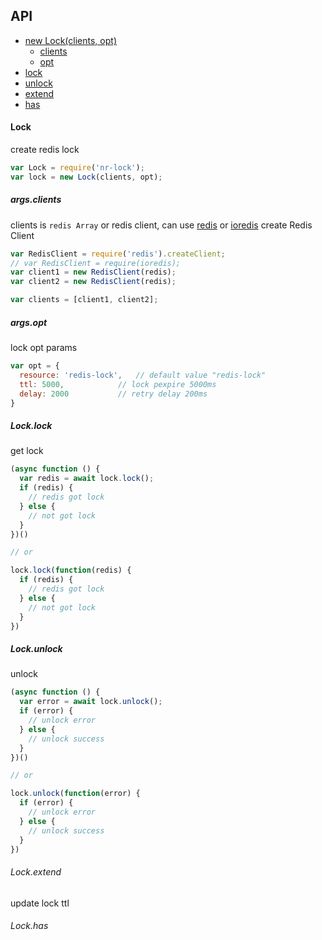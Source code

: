 ## API

- [new Lock(clients, opt)](#lock)
  - [clients](#argsclients)
  - [opt](#argsopt)
- [lock](#Lock.lock)
- [unlock](#Lock.unlock)
- [extend](#Lock.extend)
- [has](#Lock.has)

#### Lock

create redis lock

```js
var Lock = require('nr-lock');
var lock = new Lock(clients, opt);
```

##### args.clients

clients is `redis Array` or redis client, can use [redis](https://www.npmjs.com/package/redis) or [ioredis](https://www.npmjs.com/package/ioredis) 
create Redis Client

```js
var RedisClient = require('redis').createClient;
// var RedisClient = require(ioredis);
var client1 = new RedisClient(redis);
var client2 = new RedisClient(redis);

var clients = [client1, client2];
```


##### args.opt 

lock opt params

```js
var opt = {
  resource: 'redis-lock',   // default value "redis-lock"
  ttl: 5000,            // lock pexpire 5000ms
  delay: 2000           // retry delay 200ms
}
```

##### Lock.lock

get lock

```js
(async function () {
  var redis = await lock.lock();
  if (redis) {
    // redis got lock
  } else {
    // not got lock
  }
})()

// or

lock.lock(function(redis) {
  if (redis) {
    // redis got lock
  } else {
    // not got lock
  }
})
```

##### Lock.unlock

unlock

```js
(async function () {
  var error = await lock.unlock();
  if (error) {
    // unlock error
  } else {
    // unlock success
  }
})()

// or

lock.unlock(function(error) {
  if (error) {
    // unlock error
  } else {
    // unlock success
  }
})
```


###### Lock.extend

update lock ttl




###### Lock.has




